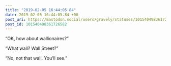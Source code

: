 ```yaml
---
title: "2019-02-05 16:44:05.84"
date: 2019-02-05 16:44:05.84 +00
post_uri: https://mastodon.social/users/gravely/statuses/101540498361726582
post_id: 101540498361726582
---
```

“OK, how about wallionaires?”

“What wall? Wall Street?”

“No, not that wall. You’ll see.”


